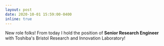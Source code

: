 ```yaml
---
layout: post
date: 2020-10-01 15:59:00-0400
inline: true
---
```


New role folks! From today I hold the position of **Senior Research Engineer** with Toshiba's Bristol Research and Innovation Laboratory!
